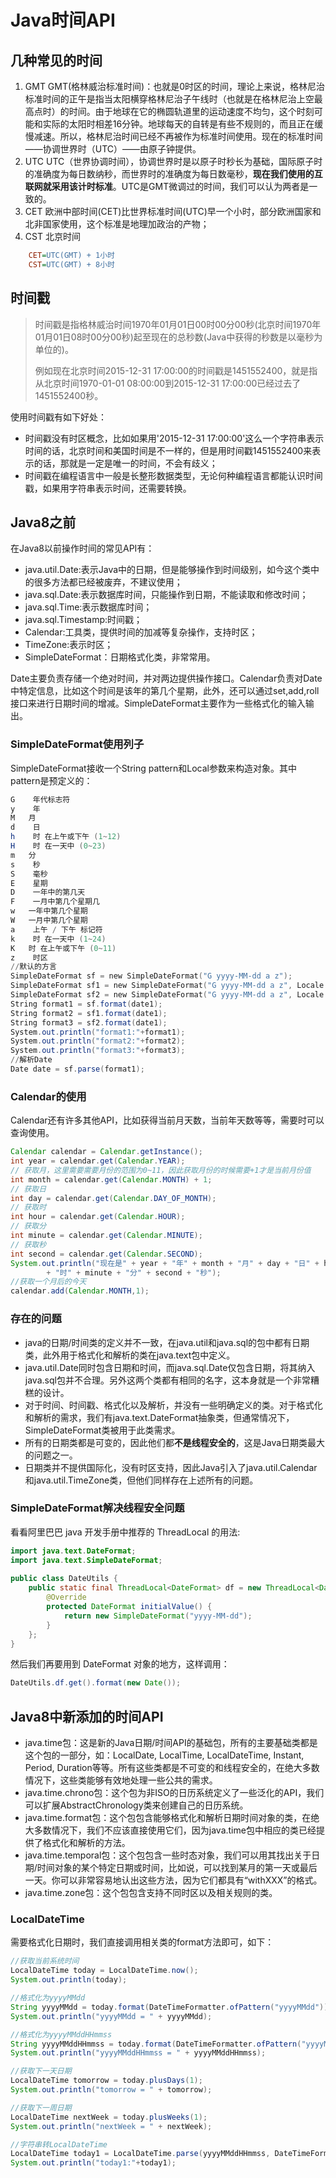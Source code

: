 # Java时间API

## 几种常见的时间

1. GMT
   GMT(格林威治标准时间)：也就是0时区的时间，理论上来说，格林尼治标准时间的正午是指当太阳横穿格林尼治子午线时（也就是在格林尼治上空最高点时）的时间。由于地球在它的椭圆轨道里的运动速度不均匀，这个时刻可能和实际的太阳时相差16分钟。地球每天的自转是有些不规则的，而且正在缓慢减速。所以，格林尼治时间已经不再被作为标准时间使用。现在的标准时间——协调世界时（UTC）——由原子钟提供。
2. UTC
   UTC（世界协调时间），协调世界时是以原子时秒长为基础，国际原子时的准确度为每日数纳秒，而世界时的准确度为每日数毫秒，**现在我们使用的互联网就采用该计时标准**。UTC是GMT微调过的时间，我们可以认为两者是一致的。
3. CET
   欧洲中部时间(CET)比世界标准时间(UTC)早一个小时，部分欧洲国家和北非国家使用，这个标准是地理加政治的产物；
4. CST
   北京时间

```ini
    CET=UTC(GMT) + 1小时
    CST=UTC(GMT) + 8小时
```

## 时间戳

> 时间戳是指格林威治时间1970年01月01日00时00分00秒(北京时间1970年01月01日08时00分00秒)起至现在的总秒数(Java中获得的秒数是以毫秒为单位的)。
>
> 例如现在北京时间2015-12-31 17:00:00的时间戳是1451552400，就是指从北京时间1970-01-01 08:00:00到2015-12-31 17:00:00已经过去了1451552400秒。

使用时间戳有如下好处：

- 时间戳没有时区概念，比如如果用'2015-12-31 17:00:00'这么一个字符串表示时间的话，北京时间和美国时间是不一样的，但是用时间戳1451552400来表示的话，那就是一定是唯一的时间，不会有歧义；
- 时间戳在编程语言中一般是长整形数据类型，无论何种编程语言都能认识时间戳，如果用字符串表示时间，还需要转换。

## Java8之前

在Java8以前操作时间的常见API有：

- java.util.Date:表示Java中的日期，但是能够操作到时间级别，如今这个类中的很多方法都已经被废弃，不建议使用；
- java.sql.Date:表示数据库时间，只能操作到日期，不能读取和修改时间；
- java.sql.Time:表示数据库时间；
- java.sql.Timestamp:时间戳；
- Calendar:工具类，提供时间的加减等复杂操作，支持时区；
- TimeZone:表示时区；
- SimpleDateFormat：日期格式化类，非常常用。

Date主要负责存储一个绝对时间，并对两边提供操作接口。Calendar负责对Date中特定信息，比如这个时间是该年的第几个星期，此外，还可以通过set,add,roll接口来进行日期时间的增减。SimpleDateFormat主要作为一些格式化的输入输出。

### SimpleDateFormat使用列子

SimpleDateFormat接收一个String pattern和Local参数来构造对象。其中pattern是预定义的：

```powershell
G    年代标志符
y    年
M   月
d    日
h    时 在上午或下午 (1~12)
H    时 在一天中 (0~23)
m   分
s    秒
S    毫秒
E    星期
D    一年中的第几天
F    一月中第几个星期几
w   一年中第几个星期
W   一月中第几个星期
a    上午 / 下午 标记符 
k    时 在一天中 (1~24)
K   时 在上午或下午 (0~11)
z    时区
//默认的方言
SimpleDateFormat sf = new SimpleDateFormat("G yyyy-MM-dd a z");
SimpleDateFormat sf1 = new SimpleDateFormat("G yyyy-MM-dd a z", Locale.US);
SimpleDateFormat sf2 = new SimpleDateFormat("G yyyy-MM-dd a z", Locale.KOREA);
String format1 = sf.format(date1);
String format2 = sf1.format(date1);
String format3 = sf2.format(date1);
System.out.println("format1:"+format1);
System.out.println("format2:"+format2);
System.out.println("format3:"+format3);
//解析Date
Date date = sf.parse(format1);
```

### Calendar的使用

Calendar还有许多其他API，比如获得当前月天数，当前年天数等等，需要时可以查询使用。

```java
Calendar calendar = Calendar.getInstance();
int year = calendar.get(Calendar.YEAR);
// 获取月，这里需要需要月份的范围为0~11，因此获取月份的时候需要+1才是当前月份值
int month = calendar.get(Calendar.MONTH) + 1;
// 获取日
int day = calendar.get(Calendar.DAY_OF_MONTH);
// 获取时
int hour = calendar.get(Calendar.HOUR);
// 获取分
int minute = calendar.get(Calendar.MINUTE);
// 获取秒
int second = calendar.get(Calendar.SECOND);
System.out.println("现在是" + year + "年" + month + "月" + day + "日" + hour
		+ "时" + minute + "分" + second + "秒");
//获取一个月后的今天
calendar.add(Calendar.MONTH,1);
```

### 存在的问题

- java的日期/时间类的定义并不一致，在java.util和java.sql的包中都有日期类，此外用于格式化和解析的类在java.text包中定义。
- java.util.Date同时包含日期和时间，而java.sql.Date仅包含日期，将其纳入java.sql包并不合理。另外这两个类都有相同的名字，这本身就是一个非常糟糕的设计。
- 对于时间、时间戳、格式化以及解析，并没有一些明确定义的类。对于格式化和解析的需求，我们有java.text.DateFormat抽象类，但通常情况下，SimpleDateFormat类被用于此类需求。
- 所有的日期类都是可变的，因此他们都**不是线程安全的**，这是Java日期类最大的问题之一。
- 日期类并不提供国际化，没有时区支持，因此Java引入了java.util.Calendar和java.util.TimeZone类，但他们同样存在上述所有的问题。

### SimpleDateFormat解决线程安全问题

看看阿里巴巴 java 开发手册中推荐的 ThreadLocal 的用法:

```java
import java.text.DateFormat;
import java.text.SimpleDateFormat;
 
public class DateUtils {
    public static final ThreadLocal<DateFormat> df = new ThreadLocal<DateFormat>(){
        @Override
        protected DateFormat initialValue() {
            return new SimpleDateFormat("yyyy-MM-dd");
        }
    };
}
```

然后我们再要用到 DateFormat 对象的地方，这样调用：

```java
DateUtils.df.get().format(new Date());
```



## Java8中新添加的时间API

- java.time包：这是新的Java日期/时间API的基础包，所有的主要基础类都是这个包的一部分，如：LocalDate, LocalTime, LocalDateTime, Instant, Period, Duration等等。所有这些类都是不可变的和线程安全的，在绝大多数情况下，这些类能够有效地处理一些公共的需求。
- java.time.chrono包：这个包为非ISO的日历系统定义了一些泛化的API，我们可以扩展AbstractChronology类来创建自己的日历系统。
- java.time.format包：这个包包含能够格式化和解析日期时间对象的类，在绝大多数情况下，我们不应该直接使用它们，因为java.time包中相应的类已经提供了格式化和解析的方法。
- java.time.temporal包：这个包包含一些时态对象，我们可以用其找出关于日期/时间对象的某个特定日期或时间，比如说，可以找到某月的第一天或最后一天。你可以非常容易地认出这些方法，因为它们都具有“withXXX”的格式。
- java.time.zone包：这个包包含支持不同时区以及相关规则的类。

### LocalDateTime

需要格式化日期时，我们直接调用相关类的format方法即可，如下：

```java
//获取当前系统时间
LocalDateTime today = LocalDateTime.now();
System.out.println(today);

//格式化为yyyyMMdd
String yyyyMMdd = today.format(DateTimeFormatter.ofPattern("yyyyMMdd"));
System.out.println("yyyyMMdd = " + yyyyMMdd);

//格式化为yyyyMMddHHmmss
String yyyyMMddHHmmss = today.format(DateTimeFormatter.ofPattern("yyyyMMddHHmmss"));
System.out.println("yyyyMMddHHmmss = " + yyyyMMddHHmmss);

//获取下一天日期
LocalDateTime tomorrow = today.plusDays(1);
System.out.println("tomorrow = " + tomorrow);

//获取下一周日期
LocalDateTime nextWeek = today.plusWeeks(1);
System.out.println("nextWeek = " + nextWeek);

//字符串转LocalDateTime
LocalDateTime today1 = LocalDateTime.parse(yyyyMMddHHmmss, DateTimeFormatter.ofPattern("yyyyMMddHHmmss"));
System.out.println("today1:"+today1);
```





